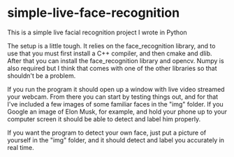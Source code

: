 # simple-live-face-recognition

This is a simple live facial recognition project I wrote in Python

The setup is a little tough. It relies on the face_recognition library, and to use that you must first install a C++ compiler, and then cmake and dlib. After that you can install the face_recognition library and opencv. Numpy is also required but I think that comes with one of the other libraries so that shouldn't be a problem.

If you run the program it should open up a window with live video streamed your webcam. From there you can start by testing things out, and for that I've included a few images of some familiar faces in the "img" folder. If you Google an image of Elon Musk, for example, and hold your phone up to your computer screen it should be able to detect and label him properly.

If you want the program to detect your own face, just put a picture of yourself in the "img" folder, and it should detect and label you accurately in real time.
